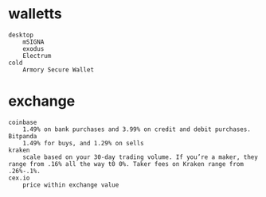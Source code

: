# walletts
    desktop
        mSIGNA
        exodus
        Electrum
    cold
        Armory Secure Wallet

# exchange
    coinbase
        1.49% on bank purchases and 3.99% on credit and debit purchases.
    Bitpanda
        1.49% for buys, and 1.29% on sells
    kraken
        scale based on your 30-day trading volume. If you’re a maker, they range from .16% all the way t0 0%. Taker fees on Kraken range from .26%-.1%.
    cex.io
        price within exchange value
